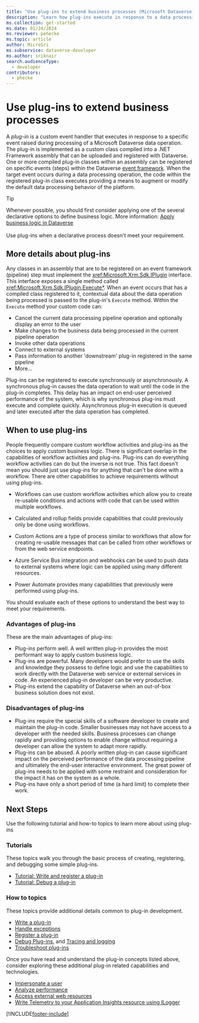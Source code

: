 ```yaml
---
title: "Use plug-ins to extend business processes (Microsoft Dataverse) | Microsoft Docs"
description: "Learn how plug-ins execute in response to a data processing event to augment or modify the default behavior of the platform."
ms.collection: get-started
ms.date: 01/24/2024
ms.reviewer: pehecke
ms.topic: article
author: MicroSri
ms.subservice: dataverse-developer
ms.author: sriknair
search.audienceType: 
  - developer
contributors:
  - phecke
---
```


# Use plug-ins to extend business processes

A *plug-in* is a custom event handler that executes in response to a specific event raised during processing of a Microsoft Dataverse data operation. The plug-in is implemented as a custom class compiled into a .NET Framework assembly that can be uploaded and registered with Dataverse. One or more compiled plug-in classes within an assembly can be registered on specific events (steps) within the Dataverse [event framework](event-framework.md). When the target event occurs during a data processing operation, the code within the registered plug-in class executes providing a means to augment or modify the default data processing behavior of the platform.

> [!TIP]
> Whenever possible, you should first consider applying one of the several declarative options to define business logic. More information: [Apply business logic in Dataverse](../../maker/data-platform/processes.md)<br/><br/>
> Use plug-ins when a declarative process doesn't meet your requirement.

## More details about plug-ins

Any classes in an assembly that are to be registered on an event framework (pipeline) step must implement the 
<xref:Microsoft.Xrm.Sdk.IPlugin> interface. This interface exposes a single method called <xref:Microsoft.Xrm.Sdk.IPlugin.Execute*>. When an event occurs that has a compiled class registered to it, contextual data about the data operation being processed is passed to the plug-in's `Execute` method. Within the `Execute` method your custom code can:

- Cancel the current data processing pipeline operation and optionally display an error to the user
- Make changes to the business data being processed in the current pipeline operation
- Invoke other data operations
- Connect to external systems
- Pass information to another 'downstream' plug-in registered in the same pipeline
- More...

Plug-ins can be registered to execute synchronously or asynchronously. A synchronous plug-in causes the data operation to wait until the code in the plug-in completes. This delay has an impact on end-user perceived performance of the system, which is why synchronous plug-ins must execute and complete quickly. Asynchronous plug-in execution is queued and later executed after the data operation has completed.

## When to use plug-ins

People frequently compare custom workflow activities and plug-ins as the choices to apply custom business logic. There is significant overlap in the capabilities of workflow activities and plug-ins. Plug-ins can do everything workflow activities can do but the inverse is not true. This fact doesn't mean you should just use plug-ins for anything that can't be done with a workflow. There are other capabilities to achieve requirements without using plug-ins.

- Workflows can use custom workflow activities which allow you to create re-usable conditions and actions with code that can be used within multiple workflows.

- Calculated and rollup fields provide capabilities that could previously only be done using workflows.

- Custom Actions are a type of process similar to workflows that allow for creating re-usable messages that can be called from other workflows or from the web service endpoints.

- Azure Service Bus integration and webhooks can be used to push data to external systems where logic can be applied using many different resources.

- Power Automate provides many capabilities that previously were performed using plug-ins.

You should evaluate each of these options to understand the best way to meet your requirements.

### Advantages of plug-ins

These are the main advantages of plug-ins:

- Plug-ins perform well. A well written plug-in provides the most performant way to apply custom business logic.
- Plug-ins are powerful. Many developers would prefer to use the skills and knowledge they possess to define logic and use the capabilities to work directly with the Dataverse web service or external services in code. An experienced plug-in developer can be very productive.
- Plug-ins extend the capability of Dataverse when an out-of-box business solution does not exist.

### Disadvantages of plug-ins

- Plug-ins require the special skills of a software developer to create and maintain the plug-in code. Smaller businesses may not have access to a developer with the needed skills. Business processes can change rapidly and providing options to enable change without requiring a developer can allow the system to adapt more rapidly.
- Plug-ins can be abused. A poorly written plug-in can cause significant impact on the perceived performance of the data processing pipeline and ultimately the end-user interactive environment. The great power of plug-ins needs to be applied with some restraint and consideration for the impact it has on the system as a whole.
- Plug-ins have only a short period of time (a hard limit) to complete their work.

## Next Steps

Use the following tutorial and how-to topics to learn more about using plug-ins

### Tutorials

These topics walk you through the basic process of creating, registering, and debugging some simple plug-ins.

- [Tutorial: Write and register a plug-in](tutorial-write-plug-in.md)
- [Tutorial: Debug a plug-in](tutorial-debug-plug-in.md)

### How to topics

These topics provide additional details common to plug-in development.

- [Write a plug-in](write-plug-in.md)
- [Handle exceptions](handle-exceptions.md)
- [Register a plug-in](register-plug-in.md)
- [Debug Plug-ins](debug-plug-in.md), and [Tracing and logging](logging-tracing.md)
- [Troubleshoot plug-ins](/troubleshoot/power-platform/power-apps/dataverse/dataverse-plug-ins-errors)

Once you have read and understand the plug-in concepts listed above, consider exploring these additional plug-in related capabilities and technologies.

- [Impersonate a user](impersonate-a-user.md)
- [Analyze performance](analyze-performance.md)
- [Access external web resources](access-web-services.md)
- [Write Telemetry to your Application Insights resource using ILogger](application-insights-ilogger.md)

[!INCLUDE[footer-include](../../includes/footer-banner.md)]
